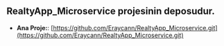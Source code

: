 ## RealtyApp_Microservice projesinin deposudur.
* **Ana Proje:**: [https://github.com/Eraycann/RealtyApp_Microservice.git](https://github.com/Eraycann/RealtyApp_Microservice.git)

